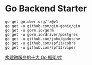 # Go Backend Starter

```shell
go get go.uber.org/fx@v1
go get -u github.com/gin-gonic/gin
go get -u gorm.io/gorm
go get -u gorm.io/driver/postgres
go get -u github.com/joho/godotenv
go get -u github.com/spf13/cobra
go get -u github.com/spf13/viper
```

[构建微服务的十大 Go 框架/库](https://server.51cto.com/article/648455.html)
